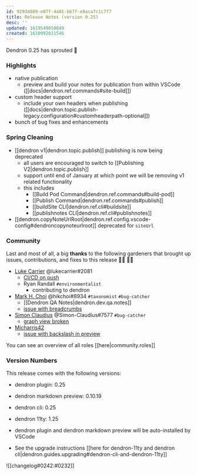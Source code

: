 ```yaml
---
id: 9293d889-e07f-4a01-b67f-e8aca7c1c7f7
title: Release Notes (version 0.25)
desc: ''
updated: 1619549858849
created: 1610992021546
---
```

Dendron 0.25 has sprouted 🌱

### Highlights

- native publication 
  - preview and build your notes for publication from within VSCode ([[docs|dendron.ref.commands#site-build]])
- custom header support
  - include your own headers when publishing ([[docs|dendron.topic.publish-legacy.configuration#customheaderpath-optional]])
- bunch of bug fixes and enhancements

### Spring Cleaning

- [[dendron v1|dendron.topic.publish]] publishing is now being deprecated
  - all users are encouraged to switch to [[Publishing V2|dendron.topic.publish]]
  - support until end of January at which point we will be removing v1 related functionality 
  - this includes
    - [[Build Pod Command|dendron.ref.commands#build-pod]]
    - [[Publish Command|dendron.ref.commands#publish]]
    - [[buildSite CLI|dendron.ref.cli#buildsite]]
    - [[publishnotes CLI|dendron.ref.cli#publishnotes]]
- [[dendron.copyNoteUrlRoot|dendron.ref.config.vscode-config#dendroncopynoteurlroot]] deprecated for `siteUrl`

### Community

Last and most of all, a big **thanks** to the following gardeners that brought up issues, contributions, and fixes to this release :man_farmer: :woman_farmer: 

- [Luke Carrier](https://github.com/LukeCarrier) @lukecarrier#2081
  - [CI/CD on push](https://github.com/dendronhq/dendron/pull/449)
  - Ryan Randall `#environmentalist`
    - contributing to dendron
- [Mark H. Choi](https://github.com/hikchoi/cerebrarium) @hikchoi#8934 `#taxonomist` `#bug-catcher`
  - [[Dendron QA Notes|dendron.dev.qa.notes]]
  - [issue with breadcrumbs](https://github.com/dendronhq/dendron-11ty/issues/9)
- [Simon Claudius](https://github.com/Simon-Claudius) @Simon-Claudius#7577 `#bug-catcher`
  - [graph view broken](https://github.com/dendronhq/dendron/issues/452)
- [Micharris42](https://github.com/micharris42) 
  - [issue with backslash in preview](https://github.com/dendronhq/dendron/issues/450)

You can see an overview of all roles [[here|community.roles]]

### Version Numbers

This release comes with the following versions:

- dendron plugin: 0.25

- dendron markdown preview: 0.10.19

- dendron cli: 0.25

- dendron 11ty: 1.25

- dendron plugin and dendron markdown preview will be auto-installed by VSCode

- See the upgrade instructions [[here for dendron-11ty and dendron cli|dendron.guides.upgrading#dendron-cli-and-dendron-11ty]]

![[changelog#0242:#0232]]

